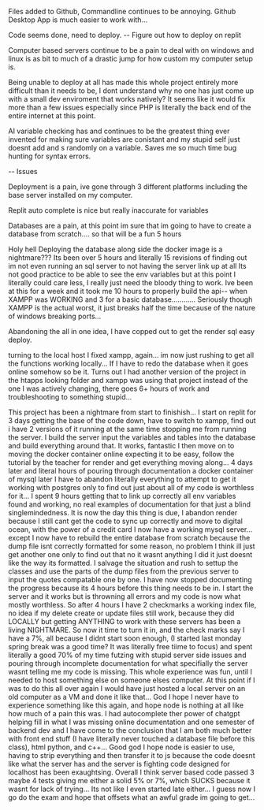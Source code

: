 Files added to Github, Commandline continues to be annoying. Github Desktop App is much easier to work with...

Code seems done, need to deploy. -- Figure out how to deploy on replit

Computer based servers continue to be a pain to deal with on windows and linux is as bit to much of a drastic jump for how custom my computer setup is. 

Being unable to deploy at all has made this whole project entirely more difficult than it needs to be, I dont understand why no one has just come up with a small dev enviroment that works natively? It seems like it would fix more than a few issues especially since PHP is literally the back end of the entire internet at this point. 

AI variable checking has and continues to be the greatest thing ever invented for making sure variables are conistant and my stupid self just doesnt add and s randomly on a variable. Saves me so much time bug hunting for syntax errors. 

-- Issues

Deployment is a pain, ive gone through 3 different platforms including the base server installed on my computer. 

Replit auto complete is nice but really inaccurate for variables 

Databases are a pain, at this point im sure that im going to have to create a database from scratch.... so that will be a fun 5 hours

Holy hell Deploying the database along side the docker image is a nightmare???
Its been over 5 hours and literally 15 revisions of finding out im not even running an sql server to not having the server link up at all
Its not good practice to be able to see the env variables but at this point I literally could care less, I really just need the bloody thing to work. Ive been at this for a week and it took me 10 hours to properly build the api-- when XAMPP was WORKING and 3 for a basic database............
Seriously though XAMPP is the actual worst, it just breaks half the time because of the nature of windows breaking ports... 

Abandoning the all in one idea, I have copped out to get the render sql easy deploy. 

turning to the local host I fixed xampp, again... im now just rushing to get all the functions working locally... If I have to redo the database when it goes online somehow so be it. 
Turns out I had another version of the project in the htapps looking folder and xampp was using that project instead of the one I was actively changing, there goes 6+ hours of work and troubleshooting to something stupid... 

This project has been a nightmare from start to finishish... I start on replit for 3 days getting the base of the code down, have to switch to xampp, find out i have 2 versions of it running at the same time stopping me from running the server. I build the server input the variables and tables into the database and build everything around that. It works, fantastic I then move on to moving the docker container online expecting it to be easy, follow the tutorial by the teacher for render and get everything moving along... 4 days later and literal hours of pouring through documentation a docker container of mysql later I have to abandon literally everything to attempt to get it working with postgres only to find out just about all of my code is worthless for it... I spent 9 hours getting that to link up correctly all env variables found and working, no real examples of documentation for that just a blind singlemindedness. It is now the day this thing is due, I abandon render because I still cant get the code to sync up correctly and move to digital ocean, with the power of a credit card I now have a working mysql server... except I now have to rebuild the entire database from scratch because the dump file isnt correctly formatted for some reason, no problem I think ill just get another one only to find out that no it wasnt anything I did it just doesnt like the way its formatted. I salvage the situation and rush to settup the classes and use the parts of the dump files from the previous server to input the quotes compatable one by one. I have now stopped documenting the progress because its 4 hours before this thing needs to be in. I start the server and it works but is throwning all errors and my code is now what mostly worthless. So after 4 hours I have 2 checkmarks a working index file, no idea if my delete create or update files still work, because they did LOCALLY but getting ANYTHING to work with these servers has been a living NIGHTMARE. So now it time to turn it in, and the check marks say I have a 7%, all because I didnt start soon enough, (I started last monday spring break was a good time? It was literally free tiime to focus) and spent literally a good 70% of my time futzing with stupid server side issues and pouring through incomplete documentation for what specifially the server wasnt telling me my code is missing. This whole experience was fun, until I needed to host something else on someone elses computer. At this point if I was to do this all over again I would have just hosted a local server on an old computer as a VM and done it like that... God I hope I never have to experience something like this again, and hope node is nothing at all like how much of a pain this was. I had autocomplete ther power of chatgpt helping fill in what I was missing online documentation and one semester of backend dev and I have come to the conclusion that I am both much better with front end stuff (I have literally never touched a database file before this class), html python, and c++... Good god I hope node is easier to use, having to strip everything and then transfer it to js because the code doesnt like what the server has and the server is fighting code designed for localhost has been exaughtsing. Overall I think server based code passed 3 maybe 4 tests giving me either a solid 5% or 7%, which SUCKS because it wasnt for lack of trying... Its not like I even started late either... I guess now I go do the exam and hope that offsets what an awful grade im going to get... 